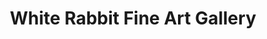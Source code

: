 ---
title: "White Rabbit Fine Art Gallery"
url: /travelers-rest/white-rabbit-fine-art-gallery/
shop: art
---